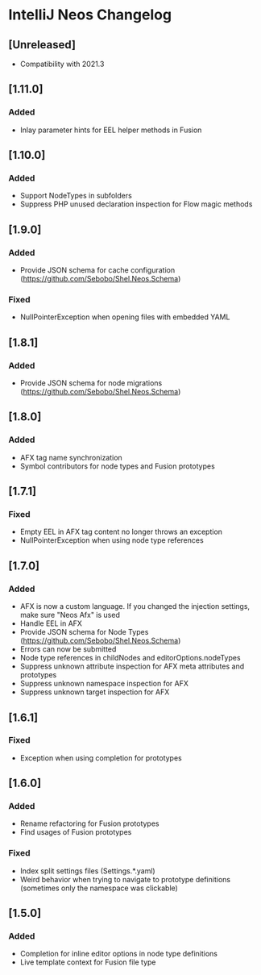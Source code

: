<!-- Keep a Changelog guide -> https://keepachangelog.com -->

# IntelliJ Neos Changelog

## [Unreleased]

- Compatibility with 2021.3

## [1.11.0]
### Added
- Inlay parameter hints for EEL helper methods in Fusion

## [1.10.0]
### Added
- Support NodeTypes in subfolders
- Suppress PHP unused declaration inspection for Flow magic methods

## [1.9.0]
### Added
- Provide JSON schema for cache configuration (https://github.com/Sebobo/Shel.Neos.Schema)

### Fixed
- NullPointerException when opening files with embedded YAML

## [1.8.1]
### Added
- Provide JSON schema for node migrations (https://github.com/Sebobo/Shel.Neos.Schema)

## [1.8.0]
### Added
- AFX tag name synchronization
- Symbol contributors for node types and Fusion prototypes

## [1.7.1]
### Fixed
- Empty EEL in AFX tag content no longer throws an exception
- NullPointerException when using node type references

## [1.7.0]
### Added
- AFX is now a custom language. If you changed the injection settings, make sure "Neos Afx" is used
- Handle EEL in AFX
- Provide JSON schema for Node Types (https://github.com/Sebobo/Shel.Neos.Schema)
- Errors can now be submitted
- Node type references in childNodes and editorOptions.nodeTypes
- Suppress unknown attribute inspection for AFX meta attributes and prototypes
- Suppress unknown namespace inspection for AFX
- Suppress unknown target inspection for AFX

## [1.6.1]
### Fixed
- Exception when using completion for prototypes

## [1.6.0]
### Added
- Rename refactoring for Fusion prototypes
- Find usages of Fusion prototypes

### Fixed
- Index split settings files (Settings.*.yaml)
- Weird behavior when trying to navigate to prototype definitions (sometimes only the namespace was clickable)

## [1.5.0]
### Added
- Completion for inline editor options in node type definitions
- Live template context for Fusion file type
